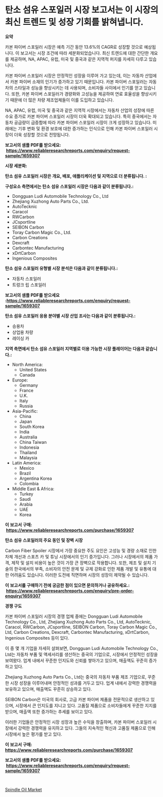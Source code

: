 <p><h1>탄소 섬유 스포일러 시장 보고서는 이 시장의 최신 트렌드 및 성장 기회를 밝혀냅니다.</h1></p><p><strong>요약</strong></p>
<p><p>카본 파이버 스포일러 시장은 예측 기간 동안 13.6%의 CAGR로 성장할 것으로 예상됩니다. 이 보고서는 시장 조건에 따라 세분화되었습니다. 최신 트렌드에 대한 간단한 개요를 제공하며, NA, APAC, 유럽, 미국 및 중국과 같은 지역적 퍼지를 자세히 다루고 있습니다. </p><p>카본 파이버 스포일러 시장은 안정적인 성장을 이루어 가고 있는데, 이는 자동차 산업에서 카본 파이버 소재의 인기가 증가하고 있기 때문입니다. 카본 파이버 스포일러는 자동차의 스타일과 성능을 향상시키는 데 사용되며, 소비자들 사이에서 인기를 얻고 있습니다. 또한, 카본 파이버 스포일러가 경량화와 고성능을 제공하여 연료 효율성을 향상시키기 때문에 더 많은 차량 제조업체들이 이를 도입하고 있습니다.</p><p>NA, APAC, 유럽, 미국 및 중국과 같은 지역적 시장에서는 자동차 산업의 성장에 따른 수요 증가로 카본 파이버 스포일러 시장이 더욱 확대되고 있습니다. 특히 중국에서는 자동차 공급량이 급증함에 따라 카본 파이버 스포일러 시장이 크게 성장하고 있습니다. 미래에는 기후 변화 및 환경 보호에 대한 증가하는 인식으로 인해 카본 파이버 스포일러 시장이 더욱 성장할 것으로 전망됩니다.</p></p>
<p><strong>보고서의 샘플 PDF를 받으세요: &nbsp;<a href="https://www.reliableresearchreports.com/enquiry/request-sample/1659307">https://www.reliableresearchreports.com/enquiry/request-sample/1659307</a></strong></p>
<p><strong>시장 세분화:</strong></p>
<p><strong> 탄소 섬유 스포일러 시장은 개요, 배포, 애플리케이션 및 지역으로 더 분류됩니다. :</strong></p>
<p><strong>구성요소 측면에서는 탄소 섬유 스포일러 시장은 다음과 같이 분류됩니다.:</strong></p>
<p><ul><li>Dongguan Ludi Automobile Technology Co., Ltd</li><li>Zhejiang Xuzhong Auto Parts Co., Ltd.</li><li>AutoTecknic</li><li>Caracol</li><li>RWCarbon</li><li>JCsportline</li><li>SEIBON Carbon</li><li>Toray Carbon Magic Co., Ltd.</li><li>Carbon Creations</li><li>Dexcraft</li><li>Carbontec Manufacturing</li><li>xDrtCarbon</li><li>Ingenious Composites</li></ul></p>
<p><strong> 탄소 섬유 스포일러 유형별 시장 분석은 다음과 같이 분류됩니다.:</strong></p>
<p><ul><li>자동차 스포일러</li><li>트렁크 립 스포일러</li></ul></p>
<p><strong>보고서의 샘플 PDF를 받으세요 :<a href="https://www.reliableresearchreports.com/enquiry/request-sample/1659307">https://www.reliableresearchreports.com/enquiry/request-sample/1659307</a></strong></p>
<p><strong> 탄소 섬유 스포일러 응용 분야별 시장 산업 조사는 다음과 같이 분류됩니다.:</strong></p>
<p><ul><li>승용차</li><li>상업용 차량</li><li>레이싱 카</li></ul></p>
<p><strong>지역 측면에서 탄소 섬유 스포일러 지역별로 이용 가능한 시장 플레이어는 다음과 같습니다.:</strong></p>
<p><ul>
    <li>
        North America:
        <ul>
            <li>United States</li>
            <li>Canada</li>
        </ul>
    </li>
    <li>
        Europe:
        <ul>
            <li>Germany</li>
            <li>France</li>
            <li>U.K.</li>
            <li>Italy</li>
            <li>Russia</li>
        </ul>
    </li>
    <li>
        Asia-Pacific:
        <ul>
            <li>China</li>
            <li>Japan</li>
            <li>South Korea</li>
            <li>India</li>
            <li>Australia</li>
            <li>China Taiwan</li>
            <li>Indonesia</li>
            <li>Thailand</li>
            <li>Malaysia</li>
        </ul>
    </li>
    <li>
        Latin America:
        <ul>
            <li>Mexico</li>
            <li>Brazil</li>
            <li>Argentina Korea</li>
            <li>Colombia</li>
        </ul>
    </li>
    <li>
        Middle East & Africa:
        <ul>
            <li>Turkey</li>
            <li>Saudi</li>
            <li>Arabia</li>
            <li>UAE</li>
            <li>Korea</li>
        </ul>
    </li>
    </ul></p>
<p><strong>이 보고서 구매: &nbsp;<a href="https://www.reliableresearchreports.com/purchase/1659307">https://www.reliableresearchreports.com/purchase/1659307</a></strong></p>
<p><strong>탄소 섬유 스포일러의 주요 동인 및 장벽 시장</strong></p>
<p><p>Carbon Fiber Spoiler 시장에서 가장 중요한 주도 요인은 고성능 및 경량 소재로 인한 차체 개선과 스포츠 카 및 튜닝 시장에서의 인기 증가입니다. 그러나 시장에서의 제품 가격, 제작 및 설치 비용이 높은 것이 가장 큰 장벽으로 작용합니다. 또한, 제조 및 설치 기술의 한국에서의 부족, 소비자의 안전 문제 및 규제 강화로 인한 제품 개발 및 유통에 대한 어려움도 있습니다. 이러한 도전에 직면하며 시장의 성장이 제약될 수 있습니다.</p></p>
<p><strong>이 보고서를 구매하기 전에 궁금한 점이 있으면 문의하거나 공유하세요.: &nbsp;<a href="https://www.reliableresearchreports.com/enquiry/pre-order-enquiry/1659307">https://www.reliableresearchreports.com/enquiry/pre-order-enquiry/1659307</a></strong></p>
<p><strong>경쟁 구도</strong></p>
<p><p>카본 파이버 스포일러 시장의 경쟁 업체 중에는 Dongguan Ludi Automobile Technology Co., Ltd, Zhejiang Xuzhong Auto Parts Co., Ltd, AutoTecknic, Caracol, RWCarbon, JCsportline, SEIBON Carbon, Toray Carbon Magic Co., Ltd, Carbon Creations, Dexcraft, Carbontec Manufacturing, xDrtCarbon, Ingenious Composites 등이 있다. </p><p>이 중 몇 개 기업을 자세히 살펴보면, Dongguan Ludi Automobile Technology Co., Ltd는 자동차 부품 및 액세서리를 생산하는 중국의 기업으로, 시장에서 안정적인 성장을 보여왔다. 업계 내에서 꾸준한 인지도와 신뢰를 쌓아가고 있으며, 매출액도 꾸준히 증가하고 있다.</p><p>Zhejiang Xuzhong Auto Parts Co., Ltd는 중국의 자동차 부품 제조 기업으로, 꾸준한 시장 성장을 이루어내며 안정적인 성과를 거두고 있다. 업계 내에서 강력한 경쟁력을 보유하고 있으며, 매출액도 꾸준히 상승하고 있다.</p><p>SEIBON Carbon은 미국의 회사로, 고급 카본 파이버 제품을 전문적으로 생산하고 있으며, 시장에서 큰 인지도를 지니고 있다. 고품질 제품으로 소비자들에게 꾸준한 지지를 받으며, 매출액 또한 증가하는 추세를 보이고 있다.</p><p>이러한 기업들은 안정적인 시장 성장과 높은 수익을 창출하며, 카본 파이버 스포일러 시장에서 강력한 경쟁력을 유지하고 있다. 그들의 지속적인 혁신과 고품질 제품으로 인해 시장에서 높은 평가를 받고 있다.</p></p>
<p><strong>이 보고서 구매: &nbsp; <a href="https://www.reliableresearchreports.com/purchase/1659307">https://www.reliableresearchreports.com/purchase/1659307</a></strong></p>
<p><strong>보고서의 샘플 PDF를 받으세요: &nbsp;<a href="https://www.reliableresearchreports.com/enquiry/request-sample/1659307">https://www.reliableresearchreports.com/enquiry/request-sample/1659307</a></strong><strong></strong></p>
<p>&nbsp;</p>
<p><p><a href="https://noble-drawer-34c.notion.site/Spindle-Oil-Market-Growth-Market-Trends-COVID-19-Impact-and-Forecasts-for-period-from-2024-2031-ea1f1f5df81b49a48f67aef368e86112">Spindle Oil Market</a></p></p>